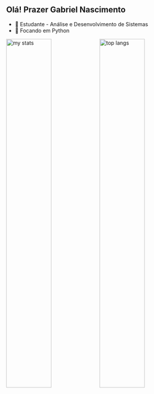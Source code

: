 ## Olá! Prazer Gabriel Nascimento
- 🔭 Estudante - Análise e Desenvolvimento de Sistemas
- 🌱 Focando em Python 

<img alt="my stats" align="left" width="49%" src="https://github-readme-stats.vercel.app/api?username=ogabrielgsn&show_icons=true&theme=merko"/>
<img alt="top langs" align="left" width="49%" src="https://github-readme-stats.vercel.app/api/top-langs/?username=ogabrielgsn&show_icons=true&theme=merko&layout=compact"/>
